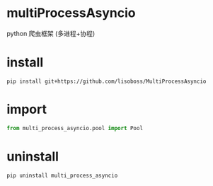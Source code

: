 # multiProcessAsyncio
python 爬虫框架 (多进程+协程)

# install 
```shell
pip install git+https://github.com/lisoboss/MultiProcessAsyncio
```

# import
```python
from multi_process_asyncio.pool import Pool
```

# uninstall 
```shell
pip uninstall multi_process_asyncio
```
